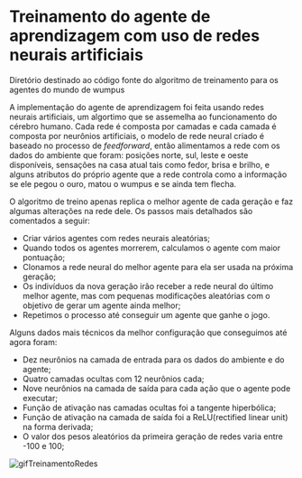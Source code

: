 # Treinamento do agente de aprendizagem com uso de redes neurais artificiais

Diretório destinado ao código fonte do algoritmo de treinamento para os agentes do mundo de wumpus

A implementação do agente de aprendizagem foi feita usando redes neurais artificiais, um algortimo que se assemelha ao funcionamento do cérebro humano. Cada rede é composta por camadas 
e cada camada é composta por neurônios artificiais, o modelo de rede neural criado é baseado no processo de *feedforward*, então alimentamos a rede com os dados do ambiente que foram: 
posições norte, sul, leste e oeste disponíveis, sensações na casa atual tais como fedor, brisa e brilho, e alguns atributos do próprio agente que a rede controla como a informação se ele 
pegou o ouro, matou o wumpus e se ainda tem flecha.

O algoritmo de treino apenas replica o melhor agente de cada geração e faz algumas alterações na rede dele. Os passos mais detalhados são comentados a seguir:

- Criar vários agentes com redes neurais aleatórias;
- Quando todos os agentes morrerem, calculamos o agente com maior pontuação;
- Clonamos a rede neural do melhor agente para ela ser usada na próxima geração;
- Os indivíduos da nova geração irão receber a rede neural do último melhor agente, mas com pequenas modificações aleatórias com o objetivo de gerar um agente ainda melhor;
- Repetimos o processo até conseguir um agente que ganhe o jogo.


Alguns dados mais técnicos da melhor configuração que conseguimos até agora foram:
- Dez neurônios na camada de entrada para os dados do ambiente e do agente;
- Quatro camadas ocultas com 12 neurônios cada;
- Nove neurônios na camada de saída para cada ação que o agente pode executar;
- Função de ativação nas camadas ocultas foi a tangente hiperbólica;
- Função de ativação na camada de saída foi a ReLU(rectified linear unit) na forma derivada;
- O valor dos pesos aleatórios da primeira geração de redes varia entre -100 e 100;

![gifTreinamentoRedes](https://github.com/thag0/Projeto-Wumpus-Inteligencia-Computacional/assets/91092364/2d6cc61d-72aa-43d0-8642-588230ce6e2c)
